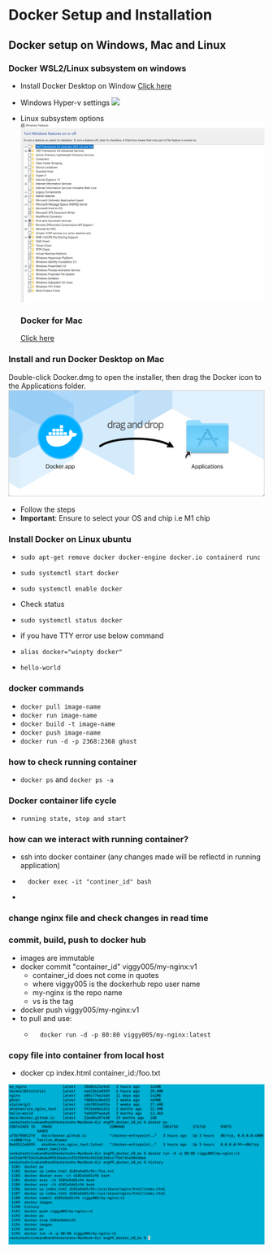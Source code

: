 # Docker Setup and Installation
## Docker setup on Windows, Mac and Linux
### Docker WSL2/Linux subsystem on windows

- Install Docker Desktop on Window [Click here](https://docs.docker.com/desktop/windows/install/)
- Windows Hyper-v settings
![](../images/Hyper-v-settings%20(2).png)
- Linux subsystem options 
![](images/docker_settings.png)

  ### Docker for Mac
  [Click here](https://docs.docker.com/desktop/mac/install/)

### Install and run Docker Desktop on Mac
Double-click Docker.dmg to open the installer, then drag the Docker icon to the Applications folder.
![](images/docker-app-drag.png)

- Follow the steps
-  **Important**: Ensure to select your OS and chip i.e M1 chip

### Install Docker on Linux ubuntu
- `sudo apt-get remove docker docker-engine docker.io containerd runc`
- `sudo systemctl start docker`
- `sudo systemctl enable docker`
- Check status
- `sudo systemctl status docker`
- if you have TTY error use below command
- `alias docker="winpty docker"`



- `hello-world` 
### docker commands 
- `docker pull image-name`
- `docker run image-name`
- `docker build -t image-name`
- `docker push image-name`
- `docker run -d -p 2368:2368 ghost`
### how to check running container
- `docker ps` and `docker ps -a` 

### Docker container life cycle 
- `running state, stop and start`
  
### how can we interact with running container?
- ssh into docker container (any changes made will be reflectd in running application)
-       docker exec -it "continer_id" bash
-
### change nginx file and check changes in read time

### commit, build, push to docker hub
- images are immutable
- docker commit "container_id" viggy005/my-nginx:v1
  - container_id does not come in quotes
  - where viggy005 is the dockerhub repo user name
  - my-nginx is the repo name
  - vs is the tag
- docker push viggy005/my-nginx:v1
- to pull and use:
  -       docker run -d -p 80:80 viggy005/my-nginx:latest


### copy file into container from local host
-  docker cp index.html container_id:/foo.txt

![](images/history.png)






